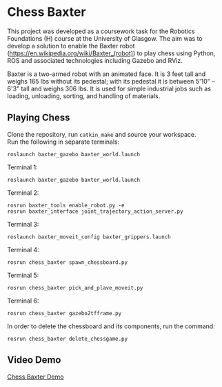 # Chess Baxter
This project was developed as a coursework task for the Robotics Foundations (H) course at the University of Glasgow. The aim was to develop a solution to enable the Baxter robot (https://en.wikipedia.org/wiki/Baxter_(robot)) to play chess using Python, ROS and associated technologies including Gazebo and RViz.

Baxter is a two-armed robot with an animated face. It is 3 feet tall and weighs 165 lbs without its pedestal; with its pedestal it is between 5'10" – 6'3" tall and weighs 306 lbs. It is used for simple industrial jobs such as loading, unloading, sorting, and handling of materials.

## Playing Chess
Clone the repository, run `catkin_make` and source your workspace.  
Run the following in separate terminals:
```
roslaunch baxter_gazebo baxter_world.launch
```

Terminal 1:
```
roslaunch baxter_gazebo baxter_world.launch
```
Terminal 2:
```
rosrun baxter_tools enable_robot.py -e
rosrun baxter_interface joint_trajectory_action_server.py
```
Terminal 3:
```
roslaunch baxter_moveit_config baxter_grippers.launch
```
Terminal 4:
```
rosrun chess_baxter spawn_chessboard.py
```
Terminal 5:
```
rosrun chess_baxter pick_and_plave_moveit.py
```
Terminal 6:
```
rosrun chess_baxter gazebo2tfframe.py
```

In order to delete the chessboard and its components, run the command:
```
rosrun chess_baxter delete_chessgame.py
```

## Video Demo
[Chess Baxter Demo](https://youtu.be/x4oP9nS4Y-I)
